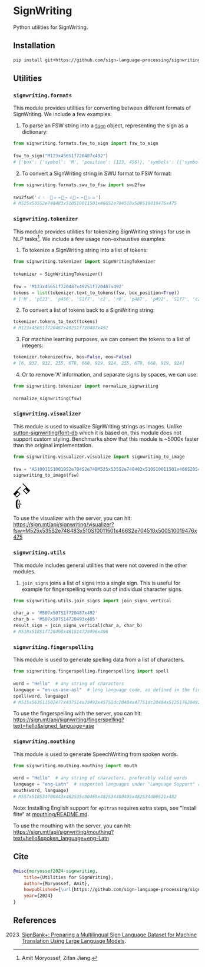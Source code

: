 # SignWriting

Python utilities for SignWriting.

## Installation

```bash
pip install git+https://github.com/sign-language-processing/signwriting
```

## Utilities

### `signwriting.formats`

This module provides utilities for converting between different formats of SignWriting.
We include a few examples:

1. To parse an FSW string into a [`Sign`](signwriting/types.py) object, representing the sign as a dictionary:

```python
from signwriting.formats.fsw_to_sign import fsw_to_sign

fsw_to_sign("M123x456S1f720487x492")
# {'box': {'symbol': 'M', 'position': (123, 456)}, 'symbols': [{'symbol': 'S1f720', 'position': (487, 492)}]}
```

2. To convert a SignWriting string in SWU format to FSW format:

```python
from signwriting.formats.swu_to_fsw import swu2fsw

swu2fsw('𝠃𝤟𝤩񋛩𝣵𝤐񀀒𝤇𝣤񋚥𝤐𝤆񀀚𝣮𝣭')
# M525x535S2e748483x510S10011501x466S2e704510x500S10019476x475
```

### `signwriting.tokenizer`

This module provides utilities for tokenizing SignWriting strings for use in NLP tasks[^1].
We include a few usage non-exhaustive examples:

1. To tokenize a SignWriting string into a list of tokens:

```python
from signwriting.tokenizer import SignWritingTokenizer

tokenizer = SignWritingTokenizer()

fsw = 'M123x456S1f720487x492S1f720487x492'
tokens = list(tokenizer.text_to_tokens(fsw, box_position=True))
# ['M', 'p123', 'p456', 'S1f7', 'c2', 'r0', 'p487', 'p492', 'S1f7', 'c2', 'r0', 'p487', 'p492'])
```

2. To convert a list of tokens back to a SignWriting string:

```python
tokenizer.tokens_to_text(tokens)
# M123x456S1f720487x492S1f720487x492
```

3. For machine learning purposes, we can convert the tokens to a list of integers:

```python
tokenizer.tokenize(fsw, bos=False, eos=False)
# [6, 932, 932, 255, 678, 660, 919, 924, 255, 678, 660, 919, 924]
```

4. Or to remove 'A' information, and separate signs by spaces, we can use:

```python
from signwriting.tokenizer import normalize_signwriting

normalize_signwriting(fsw)
```

### `signwriting.visualizer`

This module is used to visualize SignWriting strings as images.
Unlike [sutton-signwriting/font-db](https://github.com/sutton-signwriting/font-db/) which it is based on, this module
does not support custom styling. Benchmarks show that this module is ~5000x faster than the original implementation.

```python
from signwriting.visualizer.visualize import signwriting_to_image

fsw = "AS10011S10019S2e704S2e748M525x535S2e748483x510S10011501x466S20544510x500S10019476x475"
signwriting_to_image(fsw)
```

![AS10011S10019S2e704S2e748M525x535S2e748483x510S10011501x466S20544510x500S10019476x475](signwriting/visualizer/test_assets/AS10011S10019S2e704S2e748M525x535S2e748483x510S10011501x466S20544510x500S10019476x475.png)

To use the visualizer with the server, you can hit:
https://sign.mt/api/signwriting/visualizer?fsw=M525x535S2e748483x510S10011501x466S2e704510x500S10019476x475

### `signwriting.utils`

This module includes general utilities that were not covered in the other modules.

1. `join_signs` joins a list of signs into a single sign.
   This is useful for example for fingerspelling words out of individual character signs.

```python
from signwriting.utils.join_signs import join_signs_vertical

char_a = 'M507x507S1f720487x492'
char_b = 'M507x507S14720493x485'
result_sign = join_signs_vertical(char_a, char_b)
# M510x518S1f720490x481S14720496x496
```


### `signwriting.fingerspelling`

This module is used to generate spelling data from a list of characters.

```python
from signwriting.fingerspelling.fingerspelling import spell

word = "Hello"  # any string of characters
language = "en-us-ase-asl"  # long language code, as defined in the fingerspelling README
spell(word, language)
# M515x563S11502477x437S14a20492x457S1dc20484x477S1dc20484x512S17620492x547
```

To use the fingerspelling with the server, you can hit:
https://sign.mt/api/signwriting/fingerspelling?text=hello&signed_language=ase

### `signwriting.mouthing`

This module is used to generate SpeechWriting from spoken words.

```python
from signwriting.mouthing.mouthing import mouth

word = "Hello"  # any string of characters, preferably valid words
language = "eng-Latn"  # supported languages under "Language Support" at https://pypi.org/project/epitran/
mouth(word, language)
# M557x518S34700443x482S35c00469x482S34400495x482S34d00521x482
```

Note: Installing English support for `epitran` requires extra steps, 
see "Install flite" at [mouthing/README.md](signwriting/mouthing/README.md).

To use the mouthing with the server, you can hit:
https://sign.mt/api/signwriting/mouthing?text=hello&spoken_language=eng-Latn


## Cite

```bibtex
@misc{moryossef2024-signwriting, 
    title={Utilities for SignWriting},
    author={Moryossef, Amit},
    howpublished={\url{https://github.com/sign-language-processing/signwriting}},
    year={2024}
}
```

## References

[^1]: Amit Moryossef, Zifan Jiang.

2023. [SignBank+: Preparing a Multilingual Sign Language Dataset for Machine Translation Using Large Language Models](https://arxiv.org/abs/2309.11566).
